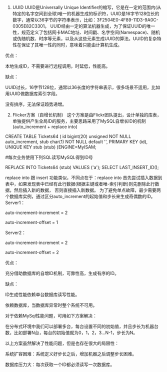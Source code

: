 1. UUID
UUID是Universally Unique Identifier的缩写，它是在一定的范围内(从特定的名字空间到全球)唯一的机器生成的标识符，UUID是16字节128位长的数字，通常以36字节的字符串表示，比如：3F2504E0-4F89-11D3-9A0C-0305E82C3301。
UUID经由一定的算法机器生成，为了保证UUID的唯一性，规范定义了包括网卡MAC地址、时间戳、名字空间(Namespace)、随机或伪随机数、时序等元素，以及从这些元素生成UUID的算法。UUID的复杂特性在保证了其唯一性的同时，意味着只能由计算机生成。

优点：

本地生成ID，不需要进行远程调用，时延低，性能高。

缺点：

UUID过长，16字节128位，通常以36长度的字符串表示，很多场景不适用，比如用UUID做数据库索引字段。

没有排序，无法保证趋势递增。

2. Flicker方案（自增长机制）
这个方案是由Flickr团队提出，设计单独的库表，单独提供产生全局ID的服务，主要思路采用了MySQL自增长ID的机制(auto_increment + replace into)

CREATE TABLE Tickets64 (
    id bigint(20) unsigned NOT NULL auto_increment,
    stub char(1) NOT NULL default '',
    PRIMARY KEY (id),
    UNIQUE KEY stub (stub)
)ENGINE=MyISAM;

#每次业务使用下列SQL读写MySQL得到ID号

REPLACE INTO Tickets64 (stub) VALUES ('a');
SELECT LAST_INSERT_ID();

replace into 跟 insert 功能类似，不同点在于：replace into 首先尝试插入数据到表中，如果发现表中已经有此行数据(根据主键或者唯-索引判断)则先删除此行数据，然后插入新的数据， 否则直接插入新数据。
为了避免单点故障，最少需要两个数据库实例，通过区分auto_increment的起始值和步长来生成奇偶数的ID。
Server1：

auto-increment-increment = 2

auto-increment-offset = 1

Server2：

auto-increment-increment = 2

auto-increment-offset = 2

优点：

充分借助数据库的自增ID机制，可靠性高，生成有序的ID。

缺点：

ID生成性能依赖单台数据库读写性能。

依赖数据库，当数据库异常时整个系统不可用。

对于依赖MySql性能问题，可用如下方案解决： 

在分布式环境中我们可以部署多台，每台设置不同的初始值，并且步长为机器台数，比如部署N台，每台的初始值就为0，1，2，3…N-1，步长为N。 

 以上方案虽然解决了性能问题，但是也存在很大的局限性：

系统扩容困难：系统定义好步长之后，增加机器之后调整步长困难。

数据库压力大：每次获取一个ID都必须读写一次数据库。
